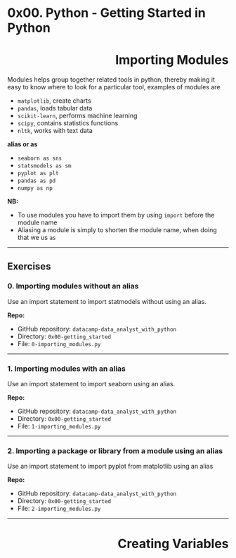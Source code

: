 0x00. Python - Getting Started in Python
========================================

<h1 align="right">Importing Modules </h1>

Modules helps group together related tools in python, thereby making it easy to know where to look for a particular tool, examples of modules are
 
-   `matplotlib`, create charts
-   `pandas`, loads tabular data
-   `scikit-learn`, performs machine learning
-   `scipy`, contains statistics functions
-   `nltk`, works with text data

**alias or as**
-   `seaborn as sns`
-   `statsmodels as sm`
-   `pyplot as plt`
-   `pandas as pd`
-   `numpy as np`

**NB:** 
-   To use modules you have to import them by using `import` before the module name
-   Aliasing a module is simply to shorten the module name, when doing that we us `as`
---

Exercises
---------

### 0\. Importing modules without an alias

Use an import statement to import statmodels without using an alias.

**Repo:**

-   GitHub repository: `datacamp-data_analyst_with_python`
-   Directory: `0x00-getting_started`
-   File: `0-importing_modules.py`
---------------------------

### 1\. Importing modules with an alias

Use an import statement to import seaborn using an alias.

**Repo:**

-   GitHub repository: `datacamp-data_analyst_with_python`
-   Directory: `0x00-getting_started`
-   File: `1-importing_modules.py`
---------------------------

### 2\. Importing a package or library from a module using an alias

Use an import statement to import pyplot from matplotlib using an alias

**Repo:**

-   GitHub repository: `datacamp-data_analyst_with_python`
-   Directory: `0x00-getting_started`
-   File: `2-importing_modules.py`
---------------------------

<h1 align="right">Creating Variables </h1>
